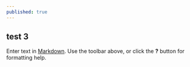 ```yaml
---
published: true
---
```

## test 3

Enter text in [Markdown](http://daringfireball.net/projects/markdown/). Use the toolbar above, or click the **?** button for formatting help.
